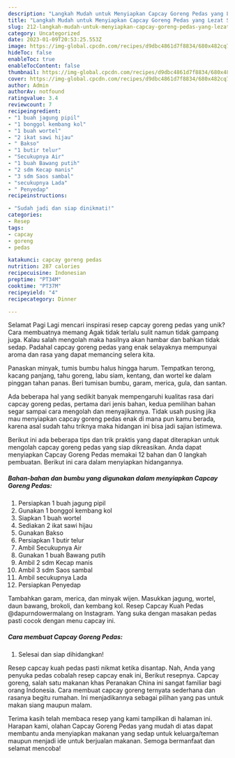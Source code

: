 ```yaml
---
description: "Langkah Mudah untuk Menyiapkan Capcay Goreng Pedas yang Lezat Sekali, Enak"
title: "Langkah Mudah untuk Menyiapkan Capcay Goreng Pedas yang Lezat Sekali, Enak"
slug: 212-langkah-mudah-untuk-menyiapkan-capcay-goreng-pedas-yang-lezat-sekali-enak
category: Uncategorized
date: 2023-01-09T20:53:25.553Z
image: https://img-global.cpcdn.com/recipes/d9dbc4861d7f8834/680x482cq70/capcay-goreng-pedas-foto-resep-utama.jpg
hideToc: false
enableToc: true
enableTocContent: false
thumbnail: https://img-global.cpcdn.com/recipes/d9dbc4861d7f8834/680x482cq70/capcay-goreng-pedas-foto-resep-utama.jpg
cover: https://img-global.cpcdn.com/recipes/d9dbc4861d7f8834/680x482cq70/capcay-goreng-pedas-foto-resep-utama.jpg
author: Admin
authorAv: notfound
ratingvalue: 3.4
reviewcount: 7
recipeingredient:
- "1 buah jagung pipil"
- "1 bonggol kembang kol"
- "1 buah wortel"
- "2 ikat sawi hijau"
- " Bakso"
- "1 butir telur"
- "Secukupnya Air"
- "1 buah Bawang putih"
- "2 sdm Kecap manis"
- "3 sdm Saos sambal"
- "secukupnya Lada"
- " Penyedap"
recipeinstructions:

- "Sudah jadi dan siap dinikmati!"
categories:
- Resep
tags:
- capcay
- goreng
- pedas

katakunci: capcay goreng pedas 
nutrition: 287 calories
recipecuisine: Indonesian
preptime: "PT34M"
cooktime: "PT37M"
recipeyield: "4"
recipecategory: Dinner

---
```



Selamat Pagi Lagi mencari inspirasi resep capcay goreng pedas yang unik? Cara membuatnya memang Agak tidak terlalu sulit namun tidak gampang juga. Kalau salah mengolah maka hasilnya akan hambar dan bahkan tidak sedap. Padahal capcay goreng pedas yang enak selayaknya mempunyai aroma dan rasa yang dapat memancing selera kita.


Panaskan minyak, tumis bumbu halus hingga harum. Tempatkan terong, kacang panjang, tahu goreng, labu siam, kentang, dan wortel ke dalam pinggan tahan panas. Beri tumisan bumbu, garam, merica, gula, dan santan.

Ada beberapa hal yang sedikit banyak mempengaruhi kualitas rasa dari capcay goreng pedas, pertama dari jenis bahan, kedua pemilihan bahan segar sampai cara mengolah dan menyajikannya. Tidak usah pusing jika mau menyiapkan capcay goreng pedas enak di mana pun kamu berada, karena asal sudah tahu triknya maka hidangan ini bisa jadi sajian istimewa.


Berikut ini ada beberapa tips dan trik praktis yang dapat diterapkan untuk mengolah capcay goreng pedas yang siap dikreasikan. Anda dapat menyiapkan Capcay Goreng Pedas memakai 12 bahan dan 0 langkah pembuatan. Berikut ini cara dalam menyiapkan hidangannya.

<!--inarticleads1-->

##### Bahan-bahan dan bumbu yang digunakan dalam menyiapkan Capcay Goreng Pedas:

1. Persiapkan 1 buah jagung pipil
1. Gunakan 1 bonggol kembang kol
1. Siapkan 1 buah wortel
1. Sediakan 2 ikat sawi hijau
1. Gunakan  Bakso
1. Persiapkan 1 butir telur
1. Ambil Secukupnya Air
1. Gunakan 1 buah Bawang putih
1. Ambil 2 sdm Kecap manis
1. Ambil 3 sdm Saos sambal
1. Ambil secukupnya Lada
1. Persiapkan  Penyedap


Tambahkan garam, merica, dan minyak wijen. Masukkan jagung, wortel, daun bawang, brokoli, dan kembang kol. Resep Capcay Kuah Pedas @dapurndowermalang on Instagram. Yang suka dengan masakan pedas pasti cocok dengan menu capcay ini. 

<!--inarticleads2-->

##### Cara membuat Capcay Goreng Pedas:


1. Selesai dan siap dihidangkan!

Resep capcay kuah pedas pasti nikmat ketika disantap. Nah, Anda yang penyuka pedas cobalah resep capcay enak ini, Berikut resepnya. Capcay goreng, salah satu makanan khas Peranakan China ini sangat familiar bagi orang Indonesia. Cara membuat capcay goreng ternyata sederhana dan rasanya begitu rumahan. Ini menjadikannya sebagai pilihan yang pas untuk makan siang maupun malam. 

Terima kasih telah membaca resep yang kami tampilkan di halaman ini. Harapan kami, olahan Capcay Goreng Pedas yang mudah di atas dapat membantu anda menyiapkan makanan yang sedap untuk keluarga/teman maupun menjadi ide untuk berjualan makanan. Semoga bermanfaat dan selamat mencoba!
